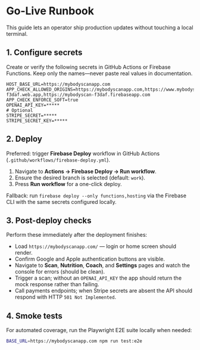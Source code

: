 # Go-Live Runbook

This guide lets an operator ship production updates without touching a local terminal.

## 1. Configure secrets
Create or verify the following secrets in GitHub Actions or Firebase Functions. Keep only the names—never paste real values in documentation.

```
HOST_BASE_URL=https://mybodyscanapp.com
APP_CHECK_ALLOWED_ORIGINS=https://mybodyscanapp.com,https://www.mybodyscanapp.com,https://mybodyscan-f3daf.web.app,https://mybodyscan-f3daf.firebaseapp.com
APP_CHECK_ENFORCE_SOFT=true
OPENAI_API_KEY=*****
# Optional
STRIPE_SECRET=*****
STRIPE_SECRET_KEY=*****
```

## 2. Deploy
Preferred: trigger **Firebase Deploy** workflow in GitHub Actions (`.github/workflows/firebase-deploy.yml`).

1. Navigate to **Actions → Firebase Deploy → Run workflow**.
2. Ensure the desired branch is selected (default: `work`).
3. Press **Run workflow** for a one-click deploy.

Fallback: run `firebase deploy --only functions,hosting` via the Firebase CLI with the same secrets configured locally.

## 3. Post-deploy checks
Perform these immediately after the deployment finishes:

- Load `https://mybodyscanapp.com/` — login or home screen should render.
- Confirm Google and Apple authentication buttons are visible.
- Navigate to **Scan**, **Nutrition**, **Coach**, and **Settings** pages and watch the console for errors (should be clean).
- Trigger a scan; without an `OPENAI_API_KEY` the app should return the mock response rather than failing.
- Call payments endpoints; when Stripe secrets are absent the API should respond with HTTP `501 Not Implemented`.

## 4. Smoke tests
For automated coverage, run the Playwright E2E suite locally when needed:

```bash
BASE_URL=https://mybodyscanapp.com npm run test:e2e
```
